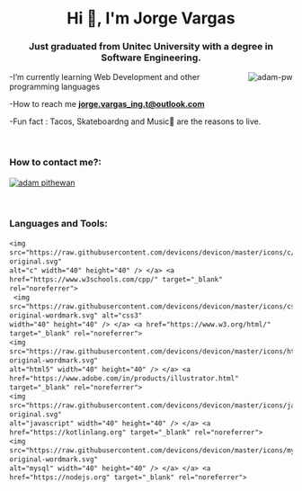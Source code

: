<h1 align="center">Hi 👋, I'm Jorge Vargas</h1>
<h3 align="center"> Just graduated from Unitec University with a degree in Software Engineering.</h3>


<p><img align="right" src="a[nimation_500_kxa883sd.gif](https://github.com/Adam-pw/Adam-pw/blob/main/animation_500_kxa883sd.gif)" alt="adam-pw" /></p>


-I’m currently learning Web Development and other programming languages

-How to reach me **jorge.vargas_ing.t@outlook.com**

-Fun fact : Tacos, Skateboardng and Music🎵 are the reasons to live.

<br>

<h3 align="left">How to contact me?:</h3>
<p align="left">
  <a href="https://www.linkedin.com/in/jorge-vargas-439287130/" target="blank"><img align="center"
      src="https://raw.githubusercontent.com/rahuldkjain/github-profile-readme-generator/master/src/images/icons/Social/linked-in-alt.svg"
      alt="adam pithewan" height="30" width="40" /></a>
  
</p>

<br>

<h3 align="left">Languages and Tools:</h3>
<p align="left"> 
    
    <img src="https://raw.githubusercontent.com/devicons/devicon/master/icons/c/c-original.svg"
    alt="c" width="40" height="40" /> </a> <a href="https://www.w3schools.com/cpp/" target="_blank" rel="noreferrer">
     <img src="https://raw.githubusercontent.com/devicons/devicon/master/icons/css3/css3-original-wordmark.svg" alt="css3"
    width="40" height="40" /> </a> <a href="https://www.w3.org/html/" target="_blank" rel="noreferrer"> 
    <img src="https://raw.githubusercontent.com/devicons/devicon/master/icons/html5/html5-original-wordmark.svg"
    alt="html5" width="40" height="40" /> </a> <a href="https://www.adobe.com/in/products/illustrator.html"
    target="_blank" rel="noreferrer"> 
    <img src="https://raw.githubusercontent.com/devicons/devicon/master/icons/javascript/javascript-original.svg"
    alt="javascript" width="40" height="40" /> </a> <a href="https://kotlinlang.org" target="_blank" rel="noreferrer">
    <img src="https://raw.githubusercontent.com/devicons/devicon/master/icons/mysql/mysql-original-wordmark.svg"
    alt="mysql" width="40" height="40" /> </a> </a> <a href="https://nodejs.org" target="_blank" rel="noreferrer">
      

<br>
